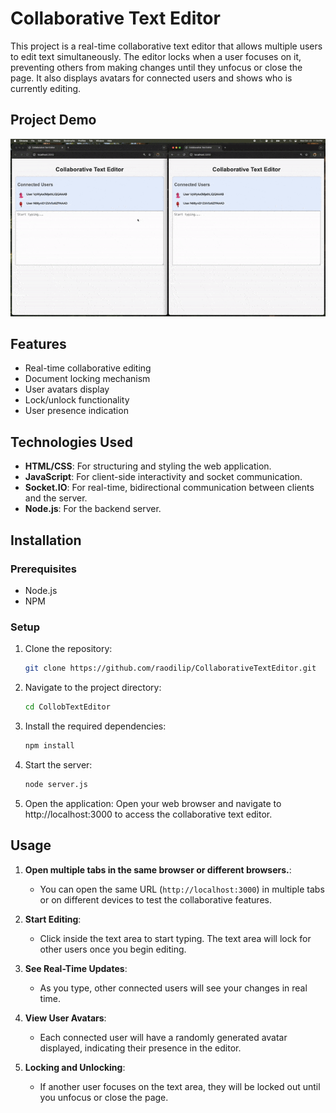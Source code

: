 # Collaborative Text Editor

This project is a real-time collaborative text editor that allows multiple users to edit text simultaneously. The editor locks when a user focuses on it, preventing others from making changes until they unfocus or close the page. It also displays avatars for connected users and shows who is currently editing.

## Project Demo

![Project Demo](CollabTextEditor.gif)

## Features

- Real-time collaborative editing
- Document locking mechanism
- User avatars display
- Lock/unlock functionality
- User presence indication

## Technologies Used

- **HTML/CSS**: For structuring and styling the web application.
- **JavaScript**: For client-side interactivity and socket communication.
- **Socket.IO**: For real-time, bidirectional communication between clients and the server.
- **Node.js**: For the backend server.

## Installation

### Prerequisites

- Node.js
- NPM

### Setup

1. Clone the repository:

   ```bash
   git clone https://github.com/raodilip/CollaborativeTextEditor.git
    ```
2. Navigate to the project directory:

   ```bash
   cd CollobTextEditor
    ```

3. Install the required dependencies:

   ```bash
   npm install
    ```
4. Start the server:

   ```bash
   node server.js
    ```
5. Open the application:
Open your web browser and navigate to http://localhost:3000 to access the collaborative text editor.

## Usage

1. **Open multiple tabs in the same browser or different browsers.**:
   - You can open the same URL (`http://localhost:3000`) in multiple tabs or on different devices to test the collaborative features.

2. **Start Editing**:
   - Click inside the text area to start typing. The text area will lock for other users once you begin editing.

3. **See Real-Time Updates**:
   - As you type, other connected users will see your changes in real time. 

4. **View User Avatars**:
   - Each connected user will have a randomly generated avatar displayed, indicating their presence in the editor.

5. **Locking and Unlocking**:
   - If another user focuses on the text area, they will be locked out until you unfocus or close the page.


